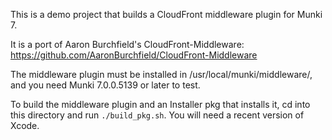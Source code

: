 This is a demo project that builds a CloudFront middleware plugin for Munki 7.

It is a port of Aaron Burchfield's CloudFront-Middleware:
https://github.com/AaronBurchfield/CloudFront-Middleware

The middleware plugin must be installed in /usr/local/munki/middleware/, and you need Munki 7.0.0.5139 or later to test.

To build the middleware plugin and an Installer pkg that installs it, cd into this directory and run `./build_pkg.sh`. You will need a recent version of Xcode.
